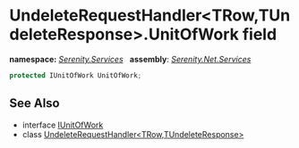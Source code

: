 # UndeleteRequestHandler&lt;TRow,TUndeleteResponse&gt;.UnitOfWork field
**namespace:** *[Serenity.Services](../../README.md#serenity.services-namespace)*   **assembly**: *[Serenity.Net.Services](../../README.md)*

```csharp
protected IUnitOfWork UnitOfWork;
```

## See Also

* interface [IUnitOfWork](../Serenity.Net.Data/../../Serenity.Data/IUnitOfWork.md)
* class [UndeleteRequestHandler&lt;TRow,TUndeleteResponse&gt;](../UndeleteRequestHandler-2.md)